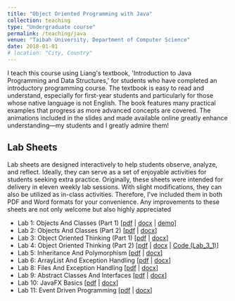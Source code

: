 ```yaml
---
title: "Object Oriented Programming with Java"
collection: teaching
type: "Undergraduate course"
permalink: /teaching/java
venue: "Taibah University, Department of Computer Science"
date: 2018-01-01
# location: "City, Country"
---
```


I teach this course using Liang's textbook, 'Introduction to Java Programming and Data Structures,' for students who have completed an introductory programming course. The textbook is easy to read and understand, especially for first-year students and particularly for those whose native language is not English. The book features many practical examples that progress as more advanced concepts are covered. The animations included in the slides and made available online greatly enhance understanding—my students and I greatly admire them!

## Lab Sheets

Lab sheets are designed interactively to help students observe, analyze, and reflect. Ideally, they can serve as a set of enjoyable activities for students seeking extra practice. Originally, these sheets were intended for delivery in eleven weekly lab sessions. With slight modifications, they can also be utilized as in-class activities. Therefore, I've included them in both PDF and Word formats for your convenience. Any improvements to these sheets are not only welcome but also highly appreciated


  <ul>
    <li>
      Lab 1: Objects And Classes (Part 1) 
      [<a href="https://marwahalaofi.github.io/files/java-programming/CS112-Lab_1_ObjectsAndClasses.pdf">pdf</a> | 
      <a href="https://marwahalaofi.github.io/files/java-programming/CS112-Lab_1_ObjectsAndClasses.docx">docx</a> |
      <a href="https://marwahalaofi.github.io/files/java-programming/RectangleDemo.java">demo</a>]
    </li>
    <li>
      Lab 2: Objects And Classes (Part 2) 
      [<a href="https://marwahalaofi.github.io/files/java-programming/CS112-Lab_2_ObjectsAndClasses_part_2.pdf">pdf</a> | 
      <a href="https://marwahalaofi.github.io/files/java-programming/CS112-Lab_2_ObjectsAndClasses_part_2.docx">docx</a>]
    </li>
    <li>
      Lab 3: Object Oriented Thinking (Part 1)
      [<a href="https://marwahalaofi.github.io/files/java-programming/CS112-Lab_3_ObjectsOrientedThinking.pdf">pdf</a> | 
      <a href="https://marwahalaofi.github.io/files/java-programming/CS112-Lab_3_ObjectsOrientedThinking.docx">docx</a>]
    </li>
    <li>
      Lab 4: Object Oriented Thinking (Part 2) 
      [<a href="https://marwahalaofi.github.io/files/java-programming/CS112-Lab_4_ObjectsOrientedThinking_part_2.pdf">pdf</a> | 
      <a href="https://marwahalaofi.github.io/files/java-programming/CS112-Lab_4_ObjectsOrientedThinking_part_2.docx">docx</a> |
      <a href="https://marwahalaofi.github.io/files/java-programming/lab_3_1.zip">Code (Lab_3_1)</a>]
    </li>
    <li>
      Lab 5: Inheritance And Polymorphism 
      [<a href="https://marwahalaofi.github.io/files/java-programming/CS112-Lab_5_InheritanceAndPolymorphisim.pdf">pdf</a> | 
      <a href="https://marwahalaofi.github.io/files/java-programming/CS112-Lab_5_InheritanceAndPolymorphisim.docx">docx</a>]
    </li>
    <li>
      Lab 6: ArrayList And Exception Handling 
      [<a href="https://marwahalaofi.github.io/files/java-programming/CS112-Lab_6_ArrayListAndExceptionHandling.pdf">pdf</a> | 
      <a href="https://marwahalaofi.github.io/files/java-programming/CS112-Lab_6_ArrayListAndExceptionHandling.docx">docx</a>]
    </li>
    <li>
      Lab 8: Files And Exception Handling 
      [<a href="https://marwahalaofi.github.io/files/java-programming/CS112-Lab_8_FilesAndExceptionHandling.pdf">pdf</a> | 
      <a href="https://marwahalaofi.github.io/files/java-programming/CS112-Lab_8_FilesAndExceptionHandling.docx">docx</a>]
    </li>
    <li>
      Lab 9: Abstract Classes And Interfaces 
      [<a href="https://marwahalaofi.github.io/files/java-programming/CS112-Lab_9_AbstractClassesAndInterfacess.docx">pdf</a> | 
      <a href="https://marwahalaofi.github.io/files/java-programming/CS112-Lab_9_AbstractClassesAndInterfacess.docx">docx</a>]
    </li>
    <li>
      Lab 10: JavaFX Basics 
      [<a href="https://marwahalaofi.github.io/files/java-programming/CS112-Lab_10_JavaFX_Basics.pdf">pdf</a> | 
      <a href="https://marwahalaofi.github.io/files/java-programming/CS112-Lab_10_JavaFX_Basics.docx">docx</a>]
    </li>
    <li>
      Lab 11: Event Driven Programming 
      [<a href="https://marwahalaofi.github.io/files/java-programming/CS112-Lab_11_EventDrivenProgramming.pdf">pdf</a> | 
      <a href="https://marwahalaofi.github.io/files/java-programming/CS112-Lab_11_EventDrivenProgramming.docx">docx</a>]
    </li>
  </ul>
